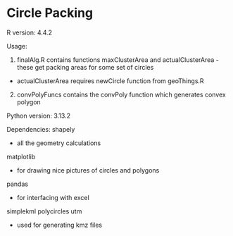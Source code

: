 # Circle Packing


R version: 4.4.2



Usage: 

1) finalAlg.R contains functions maxClusterArea and actualClusterArea - these get packing areas for some set of circles
  - actualClusterArea requires newCircle function from geoThings.R
2) convPolyFuncs contains the convPoly function which generates convex polygon





Python version: 3.13.2

Dependencies:
shapely
- all the geometry calculations
  
matplotlib
- for drawing nice pictures of circles and polygons
  
pandas
- for interfacing with excel
  
simplekml
polycircles
utm
- used for generating kmz files
